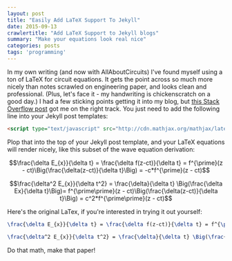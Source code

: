```yaml
---
layout: post
title: "Easily Add LaTeX Support To Jekyll"
date: 2015-09-13
crawlertitle: "Add LaTeX Support to Jekyll blogs"
summary: "Make your equations look real nice"
categories: posts
tags: 'programming'
---
```

In my own writing (and now with AllAboutCircuits) I've found myself using a ton of LaTeX for circuit equations. It gets the point across so much more nicely than notes scrawled on engineering paper, and looks clean and professional. (Plus, let's face it - my handwriting is chickenscratch on a good day.) I had a few sticking points getting it into my blog, but [this Stack Overflow post](http://stackoverflow.com/questions/10987992/using-mathjax-with-jekyll) got me on the right track. You just need to add the following line into your Jekyll post templates:

```html
<script type="text/javascript" src="http://cdn.mathjax.org/mathjax/latest/MathJax.js?config=TeX-AMS-MML_HTMLorMML"></script>
```

Plop that into the top of your Jekyll post template, and your LaTeX equations will render nicely, like this subset of the wave equation derivation:

$$\frac{\delta E_{x}}{\delta t} = \frac{\delta f(z-ct)}{\delta t} = f^{\prime}(z - ct)\Big(\frac{\delta(z-ct)}{\delta t}\Big) = -c*f^{\prime}(z - ct)$$

$$\frac{\delta^2 E_{x}}{\delta t^2} = \frac{\delta}{\delta t} \Big(\frac{\delta Ex}{\delta t}\Big)= f^{\prime\prime}(z - ct)\Big(\frac{\delta(z-ct)}{\delta t}\Big) = c^2*f^{\prime\prime}(z - ct)$$

Here's the original LaTex, if you're interested in trying it out yourself:

```latex
\frac{\delta E_{x}}{\delta t} = \frac{\delta f(z-ct)}{\delta t} = f^{\prime}(z - ct)\Big(\frac{\delta(z-ct)}{\delta t}\Big) = -c*f^{\prime}(z - ct)

\frac{\delta^2 E_{x}}{\delta t^2} = \frac{\delta}{\delta t} \Big(\frac{\delta Ex}{\delta t}\Big)= f^{\prime\prime}(z - ct)\Big(\frac{\delta(z-ct)}{\delta t}\Big) = c^2*f^{\prime\prime}(z - ct)
```

Do that math, make that paper!
